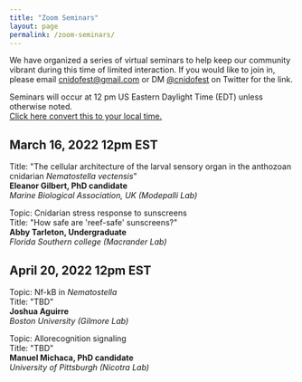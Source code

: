 ```yaml
---
title: "Zoom Seminars"
layout: page
permalink: /zoom-seminars/
---
```


We have organized a series of virtual seminars to help keep our community vibrant during this time of limited interaction. If you would like to join in, please email cnidofest@gmail.com or DM [@cnidofest](https://www.twitter.com/cnidofest) on Twitter for the link. 

Seminars will occur at 12 pm US Eastern Daylight Time (EDT) unless otherwise noted.  
[Click here convert this to your local time.](https://www.thetimezoneconverter.com/?t=12%20pm&tz=Eastern%20Daylight%20Time%20(EDT)&)



## March 16, 2022 12pm EST

Title: "The cellular architecture of the larval sensory organ in the anthozoan cnidarian _Nematostella vectensis_"  
**Eleanor Gilbert, PhD candidate**  
_Marine Biological Association, UK (Modepalli Lab)_  

Topic: Cnidarian stress response to sunscreens  
Title: "How safe are 'reef-safe' sunscreens?"  
**Abby Tarleton, Undergraduate**  
_Florida Southern college (Macrander Lab)_  


## April 20, 2022 12pm EST

Topic: Nf-kB in _Nematostella_  
Title: "TBD"  
**Joshua Aguirre**  
_Boston University (Gilmore Lab)_

Topic: Allorecognition signaling  
Title: "TBD"  
**Manuel Michaca, PhD candidate**  
_University of Pittsburgh (Nicotra Lab)_  